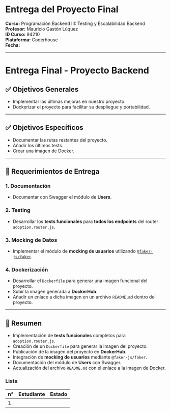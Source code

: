 # Entrega del Proyecto Final

**Curso:** Programación Backend III: Testing y Escalabilidad Backend  
**Profesor:** Mauricio Gastón Lúquez  
**ID Curso:** 94210   
**Plataforma:** Coderhouse  
**Fecha:** 

---
# Entrega Final - Proyecto Backend

## ✅ Objetivos Generales

- Implementar las últimas mejoras en nuestro proyecto.
- Dockerizar el proyecto para facilitar su despliegue y portabilidad.

---

## ✅ Objetivos Específicos

- Documentar las rutas restantes del proyecto.
- Añadir los últimos tests.
- Crear una imagen de Docker.

---

## 📌 Requerimientos de Entrega

### 1. Documentación
- Documentar con Swagger el módulo de **Users**.

### 2. Testing
- Desarrollar los **tests funcionales** para **todos los endpoints** del router `adoption.router.js`.

### 3. Mocking de Datos
- Implementar el módulo de **mocking de usuarios** utilizando [`@faker-js/faker`](https://www.npmjs.com/package/@faker-js/faker).

### 4. Dockerización
- Desarrollar el `Dockerfile` para generar una imagen funcional del proyecto.
- Subir la imagen generada a **DockerHub**.
- Añadir un enlace a dicha imagen en un archivo `README.md` dentro del proyecto.

---

## 📝 Resumen

- Implementación de **tests funcionales** completos para `adoption.router.js`.
- Creación de un `Dockerfile` para generar la imagen del proyecto.
- Publicación de la imagen del proyecto en **DockerHub**.
- Integración de **mocking de usuarios** mediante `@faker-js/faker`.
- Documentación del módulo de **Users** con Swagger.
- Actualización del archivo `README.md` con el enlace a la imagen de Docker.



### Lista 

| n°  | Estudiante             | Estado                      |
| --- | ---------------------- | --------------------------- |
| 1   | 


